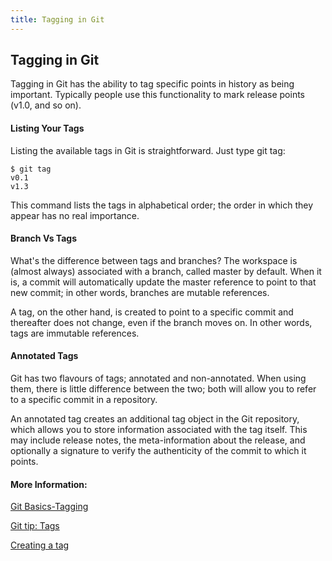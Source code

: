 ```yaml
---
title: Tagging in Git
---
```


## Tagging in Git

Tagging in Git has the ability to tag specific points in history as being important. Typically people use this functionality to mark release points (v1.0, and so on).

#### Listing Your Tags
Listing the available tags in Git is straightforward. Just type git tag:

    $ git tag
    v0.1
    v1.3
This command lists the tags in alphabetical order; the order in which they appear has no real importance.

#### Branch Vs Tags
What's the difference between tags and branches? The workspace is (almost always) associated with a branch, called master by default. When it is, a commit will automatically update the master reference to point to that new commit; in other words, branches are mutable references.

A tag, on the other hand, is created to point to a specific commit and thereafter does not change, even if the branch moves on. In other words, tags are immutable references.

#### Annotated Tags

Git has two flavours of tags; annotated and non-annotated. When using them, there is little difference between the two; both will allow you to refer to a specific commit in a repository.

An annotated tag creates an additional tag object in the Git repository, which allows you to store information associated with the tag itself. This may include release notes, the meta-information about the release, and optionally a signature to verify the authenticity of the commit to which it points.

<!-- The article goes here, in GitHub-flavored Markdown. Feel free to add YouTube videos, images, and CodePen/JSBin embeds  -->

#### More Information:
 <!-- Please add any articles you think might be helpful to read before writing the article -->
[Git Basics-Tagging](https://git-scm.com/book/en/v2/Git-Basics-Tagging)

[Git tip: Tags](http://alblue.bandlem.com/2011/04/git-tip-of-week-tags.html)

[Creating a tag](https://www.drupal.org/node/1066342)
